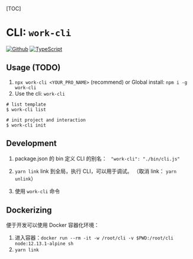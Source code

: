 [TOC]

# CLI: `work-cli`

[![Github][github-image]][github-url] [![TypeScript][ts-image]][ts-url]

[github-image]: https://badges.aleen42.com/src/github.svg
[github-url]: https://github.com/imjeen/work-cli
[ts-image]: https://badges.aleen42.com/src/typescript.svg
[ts-url]: https://www.typescriptlang.org/

## Usage (TODO)

1. `npx work-cli <YOUR_PRO_NAME>` (recommend) or Global install: `npm i -g work-cli`
2. Use the cli: `work-cli`

```SHELL
# list template
$ work-cli list

# init project and interaction
$ work-cli init
```

## Development

1.  package.json 的 bin 定义 CLI 的别名：
    ` "work-cli": "./bin/cli.js"`

2.  `yarn link` link 到全局，执行 CLI，可以用于调试。 （取消 link： `yarn unlink`）

3.  使用 `work-cli` 命令

## Dockerizing

便于开发可以使用 Docker 容器化环境：

1. 进入容器：`docker run --rm -it -w /root/cli -v $PWD:/root/cli node:12.13.1-alpine sh`
2. `yarn link`
